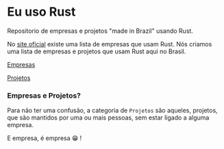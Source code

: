 # Eu uso Rust

Repositorio de empresas e projetos "made in Brazil" usando Rust.

No [site oficial](https://www.rust-lang.org/pt-BR/friends.html) existe uma lista de empresas que usam Rust.
Nós criamos uma lista de empresas e projetos que usam Rust aqui no Brasil.

[Empresas](empresas/README.md)

[Projetos](projetos/README.md)

### Empresas e Projetos?

Para não ter uma confusão, a categoria de `Projetos` são aqueles, projetos, que são mantidos por uma ou mais pessoas, sem estar ligado a alguma empresa.

E empresa, é empresa :grin: !
